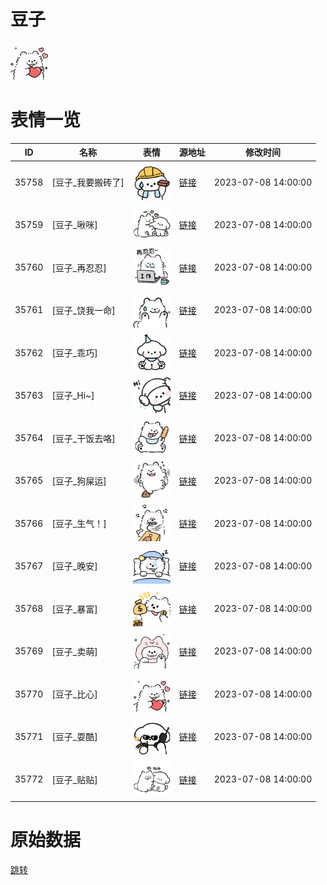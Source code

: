 # 豆子

<img src="./cover.png" height="60" alt="cover" />

# 表情一览

|ID|名称|表情|源地址|修改时间|
|----|----|----|----|----|
|35758|[豆子_我要搬砖了]|<img src="./pic/035758_%5B豆子_我要搬砖了%5D.png" height="60" alt="我要搬砖了"/>|[链接](https://i0.hdslb.com/bfs/garb/b12e29ab6390153af3a58a03328fe2e9b92ce7c8.png)|2023-07-08 14:00:00|
|35759|[豆子_啾咪]|<img src="./pic/035759_%5B豆子_啾咪%5D.png" height="60" alt="啾咪"/>|[链接](https://i0.hdslb.com/bfs/garb/9ee9cc617fda5c394fb40696458205bdcc77ef97.png)|2023-07-08 14:00:00|
|35760|[豆子_再忍忍]|<img src="./pic/035760_%5B豆子_再忍忍%5D.png" height="60" alt="再忍忍"/>|[链接](https://i0.hdslb.com/bfs/garb/240b03afa4492cee1a70f4f804d3916631ed8729.png)|2023-07-08 14:00:00|
|35761|[豆子_饶我一命]|<img src="./pic/035761_%5B豆子_饶我一命%5D.png" height="60" alt="饶我一命"/>|[链接](https://i0.hdslb.com/bfs/garb/b8e3baeaa5ea40b81909791a1dd036bc5d404ff6.png)|2023-07-08 14:00:00|
|35762|[豆子_乖巧]|<img src="./pic/035762_%5B豆子_乖巧%5D.png" height="60" alt="乖巧"/>|[链接](https://i0.hdslb.com/bfs/garb/2382a074cb7f3ee3820ced3af0359e23e3b144e4.png)|2023-07-08 14:00:00|
|35763|[豆子_Hi~]|<img src="./pic/035763_%5B豆子_Hi~%5D.png" height="60" alt="Hi~"/>|[链接](https://i0.hdslb.com/bfs/garb/8ab04c0952e3c021c2740c17b6becc688547cb1b.png)|2023-07-08 14:00:00|
|35764|[豆子_干饭去咯]|<img src="./pic/035764_%5B豆子_干饭去咯%5D.png" height="60" alt="干饭去咯"/>|[链接](https://i0.hdslb.com/bfs/garb/944f09578d767259570da9d310c91e3a80253e0f.png)|2023-07-08 14:00:00|
|35765|[豆子_狗屎运]|<img src="./pic/035765_%5B豆子_狗屎运%5D.png" height="60" alt="狗屎运"/>|[链接](https://i0.hdslb.com/bfs/garb/cd9d3f91b738cdd231586347f990314cbb145b2c.png)|2023-07-08 14:00:00|
|35766|[豆子_生气！]|<img src="./pic/035766_%5B豆子_生气！%5D.png" height="60" alt="生气！"/>|[链接](https://i0.hdslb.com/bfs/garb/4ed8fb6f5bcc4000f318200f0a7307931b7adae7.png)|2023-07-08 14:00:00|
|35767|[豆子_晚安]|<img src="./pic/035767_%5B豆子_晚安%5D.png" height="60" alt="晚安"/>|[链接](https://i0.hdslb.com/bfs/garb/4800150a0b47e6258c2e539c3b418277c696bcab.png)|2023-07-08 14:00:00|
|35768|[豆子_暴富]|<img src="./pic/035768_%5B豆子_暴富%5D.png" height="60" alt="暴富"/>|[链接](https://i0.hdslb.com/bfs/garb/6b1537f4157e13bd773d03ee349361e4c5ce5277.png)|2023-07-08 14:00:00|
|35769|[豆子_卖萌]|<img src="./pic/035769_%5B豆子_卖萌%5D.png" height="60" alt="卖萌"/>|[链接](https://i0.hdslb.com/bfs/garb/57f89ae9a545442976c09e9927fe1f06280b4716.png)|2023-07-08 14:00:00|
|35770|[豆子_比心]|<img src="./pic/035770_%5B豆子_比心%5D.png" height="60" alt="比心"/>|[链接](https://i0.hdslb.com/bfs/garb/b44ada539f1c71ff22f3d9da448b0c123977bd42.png)|2023-07-08 14:00:00|
|35771|[豆子_耍酷]|<img src="./pic/035771_%5B豆子_耍酷%5D.png" height="60" alt="耍酷"/>|[链接](https://i0.hdslb.com/bfs/garb/ceadc467faf7ea14f13ac64584e19412f974d12a.png)|2023-07-08 14:00:00|
|35772|[豆子_贴贴]|<img src="./pic/035772_%5B豆子_贴贴%5D.png" height="60" alt="贴贴"/>|[链接](https://i0.hdslb.com/bfs/garb/63ea4c9979ec79f100fa8f2d657640a54c6ca0a1.png)|2023-07-08 14:00:00|

# 原始数据

[跳转](./raw.json)

